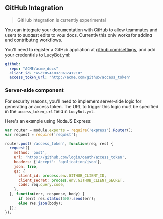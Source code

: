 ## GitHub Integration
> GitHub integration is currently experimental

You can integrate your documentation with GitHub to allow
teammates and users to suggest edits to your docs. Currently
this only works for adding and contributing workflows.

You'll need to register a GitHub appliation at [github.com/settings](http://github.com/settings),
and add your credentials to LucyBot.yml:

```yaml
github:
  repo: "ACME/acme_docs"
  client_id: "a5dc854e03c060741218"
  access_token_url: "http://acme.com/github/access_token"
```

### Server-side component
For security reasons, you'll need to implement server-side logic for generating
an access token. The URL to trigger this logic must be specified in the `access_token_url` field
in `LucyBot.yml`.

Here's an example using NodeJS Express:
```js
var router = module.exports = require('express').Router();
var request = require('request');

router.post('/access_token', function(req, res) {
  request({
    method: 'post',
    url: 'https://github.com/login/oauth/access_token',
    headers: {'Accept': 'application/json'},
    json: true,
    qs: {
      client_id: process.env.GITHUB_CLIENT_ID,
      client_secret: process.env.GITHUB_CLIENT_SECRET,
      code: req.query.code,
    },
  }, function(err, response, body) {
      if (err) res.status(500).send(err);
      else res.json(body);
  });
});
```
